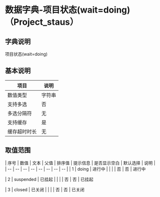 # 数据字典-项目状态(wait=doing)（Project_staus）
## 字典说明
项目状态(wait=doing)

## 基本说明
| 项目 | 说明 |
| -- | -- |
| 数值类型 | 字符串 |
| 支持多选 | 否 |
| 多选分隔符 | 无 |
| 支持缓存 | 是 |
| 缓存超时时长 | 无 |

## 取值范围
| 序号 | 数值 | 文本 | 父值 | 排序值 | 提示信息 | 是否显示空白 | 默认选择 | 说明 |
| -- | -- | -- | -- | -- | -- | -- | -- |
| 1 | doing | 进行中 |  |  |  | 否 | 否 | 进行中

| 2 | suspended | 已挂起 |  |  |  | 否 | 否 | 已挂起

| 3 | closed | 已关闭 |  |  |  | 否 | 否 | 已关闭


